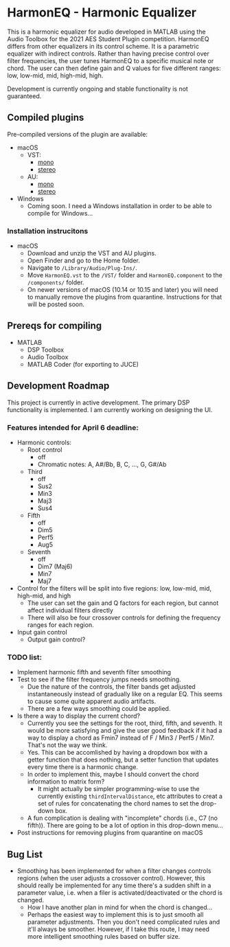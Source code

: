 # HarmonEQ - Harmonic Equalizer

This is a harmonic equalizer for audio developed in MATLAB using the Audio Toolbox for the 2021 AES Student Plugin competition.
HarmonEQ differs from other equalizers in its control scheme. It is a parametric equalizer with indirect controls.
Rather than having precise control over filter frequencies, the user tunes HarmonEQ to a specific musical note or chord.
The user can then define gain and Q values for five different ranges: low, low-mid, mid, high-mid, high.

Development is currently ongoing and stable functionality is not guaranteed.

## Compiled plugins
Pre-compiled versions of the plugin are available:
- macOS
  - VST:
    - [mono](https://github.com/malloyca/HarmonEQ/releases/download/v0.3-alpha/HarmonEQ_mono.vst.zip)
    - [stereo](https://github.com/malloyca/HarmonEQ/releases/download/v0.3-alpha/HarmonEQ.vst.zip)
  - AU:
    - [mono](https://github.com/malloyca/HarmonEQ/releases/download/v0.3-alpha/HarmonEQ_mono.component.zip)
    - [stereo](https://github.com/malloyca/HarmonEQ/releases/download/v0.3-alpha/HarmonEQ.component.zip)
- Windows
  - Coming soon. I need a Windows installation in order to be able to compile for Windows...

### Installation instrucitons
- macOS
  - Download and unzip the VST and AU plugins.
  - Open Finder and go to the Home folder.
  - Navigate to `/Library/Audio/Plug-Ins/`.
  - Move `HarmonEQ.vst` to the `/VST/` folder and `HarmonEQ.component` to the `/components/` folder.
  - On newer versions of macOS (10.14 or 10.15 and later) you will need to manually remove the plugins from quarantine. Instructions for that will be posted soon.

## Prereqs for compiling
- MATLAB
  - DSP Toolbox
  - Audio Toolbox
  - MATLAB Coder (for exporting to JUCE)


## Development Roadmap
This project is currently in active development. The primary DSP functionality is implemented. I am currently working on designing the UI.

### Features intended for April 6 deadline:
- Harmonic controls:
  - Root control
    - off
    - Chromatic notes: A, A#/Bb, B, C, ..., G, G#/Ab
  - Third
    - off
    - Sus2
    - Min3
    - Maj3
    - Sus4
  - Fifth
    - off
    - Dim5
    - Perf5
    - Aug5
  - Seventh
    - off
    - Dim7 (Maj6)
    - Min7
    - Maj7
- Control for the filters will be split into five regions: low, low-mid, mid, high-mid, and high
  - The user can set the gain and Q factors for each region, but cannot affect individual filters directly
  - There will also be four crossover controls for defining the frequency ranges for each region.
- Input gain control
  - Output gain control?


### TODO list:
- Implement harmonic fifth and seventh filter smoothing
- Test to see if the filter frequency jumps needs smoothing.
  - Due the nature of the controls, the filter bands get adjusted instantaneously instead of gradually like on a regular EQ. This seems to cause some quite apparent audio artifacts.
  - There are a few ways smoothing could be applied.
- Is there a way to display the current chord?
  - Currently you see the settings for the root, third, fifth, and seventh. It would be more satisfying and give the user good feedback if it had a way to display a chord as Fmin7 instead of F / Min3 / Perf5 / Min7. That's not the way we think.
  -  Yes. This can be accomlished by having a dropdown box with a getter function that does nothing, but a setter function that updates every time there is a harmonic change.
  - In order to implement this, maybe I should convert the chord information to matrix form?
    - It might actually be simpler programming-wise to use the currently existing `thirdIntervalDistance`, etc attributes to creat a set of rules for concatenating the chord names to set the drop-down box.
  - A fun complication is dealing with "incomplete" chords (i.e., C7 (no fifth)). There are going to be a lot of option in this drop-down menu...
- Post instructions for removing plugins from quarantine on macOS


## Bug List
- Smoothing has been implemented for when a filter changes controls regions (when the user adjusts a crossover control). However, this should really be implemented for any time there's a sudden shift in a parameter value, i.e. when a filer is activated/deactivated or the chord is changed.
  - How I have another plan in mind for when the chord is changed...
  - Perhaps the easiest way to implement this is to just smooth all parameter adjustments. Then you don't need complicated rules and it'll always be smoother. However, if I take this route, I may need more intelligent smoothing rules based on buffer size.
